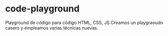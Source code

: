 # code-playground
Playground de código para código HTML, CSS, JS
Creamos un playgraoudn casero y empleamos varias técnicas nuevas. 
